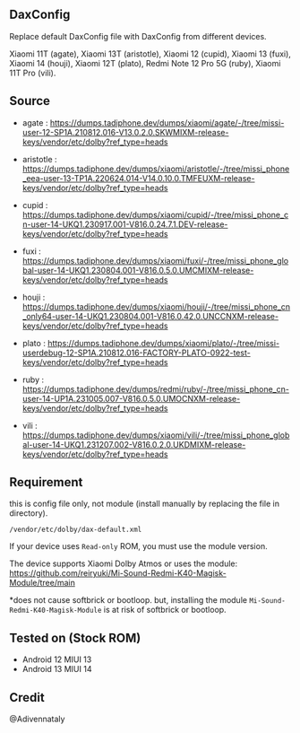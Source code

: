 ## DaxConfig
 Replace default DaxConfig file with DaxConfig from different devices.
 
 Xiaomi 11T (agate), Xiaomi 13T (aristotle), Xiaomi 12 (cupid), Xiaomi 13 (fuxi), Xiaomi 14 (houji), Xiaomi 12T (plato), Redmi Note 12 Pro 5G (ruby), Xiaomi 11T Pro (vili).

## Source
 - agate : https://dumps.tadiphone.dev/dumps/xiaomi/agate/-/tree/missi-user-12-SP1A.210812.016-V13.0.2.0.SKWMIXM-release-keys/vendor/etc/dolby?ref_type=heads
 
 - aristotle : https://dumps.tadiphone.dev/dumps/xiaomi/aristotle/-/tree/missi_phone_eea-user-13-TP1A.220624.014-V14.0.10.0.TMFEUXM-release-keys/vendor/etc/dolby?ref_type=heads
 
 - cupid : https://dumps.tadiphone.dev/dumps/xiaomi/cupid/-/tree/missi_phone_cn-user-14-UKQ1.230917.001-V816.0.24.7.1.DEV-release-keys/vendor/etc/dolby?ref_type=heads
 
 - fuxi : https://dumps.tadiphone.dev/dumps/xiaomi/fuxi/-/tree/missi_phone_global-user-14-UKQ1.230804.001-V816.0.5.0.UMCMIXM-release-keys/vendor/etc/dolby?ref_type=heads
 
 - houji : https://dumps.tadiphone.dev/dumps/xiaomi/houji/-/tree/missi_phone_cn_only64-user-14-UKQ1.230804.001-V816.0.42.0.UNCCNXM-release-keys/vendor/etc/dolby?ref_type=heads
 
 - plato : https://dumps.tadiphone.dev/dumps/xiaomi/plato/-/tree/missi-userdebug-12-SP1A.210812.016-FACTORY-PLATO-0922-test-keys/vendor/etc/dolby?ref_type=heads
 
 - ruby : https://dumps.tadiphone.dev/dumps/redmi/ruby/-/tree/missi_phone_cn-user-14-UP1A.231005.007-V816.0.5.0.UMOCNXM-release-keys/vendor/etc/dolby?ref_type=heads
 
 - vili : https://dumps.tadiphone.dev/dumps/xiaomi/vili/-/tree/missi_phone_global-user-14-UKQ1.231207.002-V816.0.2.0.UKDMIXM-release-keys/vendor/etc/dolby?ref_type=heads

 
## Requirement
 this is config file only, not module (install manually by replacing the file in directory).
   
    /vendor/etc/dolby/dax-default.xml

  If your device uses `Read-only` ROM, you must use the module version.

 The device supports Xiaomi Dolby Atmos or uses the module: https://github.com/reiryuki/Mi-Sound-Redmi-K40-Magisk-Module/tree/main

 *does not cause softbrick or bootloop.
  but, installing the module `Mi-Sound-Redmi-K40-Magisk-Module` is at risk of softbrick or bootloop.

## Tested on (Stock ROM)
  - Android 12 MIUI 13
  - Android 13 MIUI 14

## Credit
@Adivennataly
